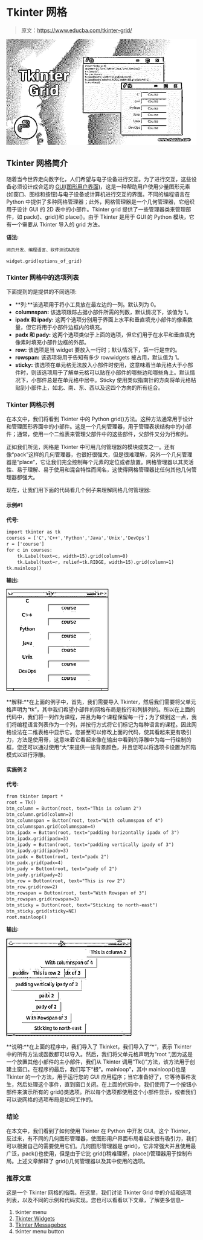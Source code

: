 # Tkinter 网格

> 原文：<https://www.educba.com/tkinter-grid/>

![Tkinter Grid](img/2040e6f43d7e40a40d41c5955920f785.png)



## Tkinter 网格简介

随着当今世界走向数字化，人们希望与电子设备进行交互。为了进行交互，这些设备必须设计成合适的 [GUI(图形用户界面)](https://www.educba.com/what-is-gui/)，这是一种帮助用户使用少量图形元素(如窗口、图标和按钮)与电子设备或计算机进行交互的界面。不同的编程语言在 Python 中提供了多种网格管理器；此外，网格管理器是一个几何管理器，它组织用于设计 GUI 的 2D 表中的小部件。Tkinter grid 提供了一些管理器类来管理部件，如 pack()、grid()和 place()。由于 Tkinter 是用于 GUI 的 Python 模块，它有一个需要从 Tkinter 导入的 grid 方法。

**语法:**

<small>网页开发、编程语言、软件测试&其他</small>

```
widget.grid(options_of_grid)
```

### Tkinter 网格中的选项列表

下面提到的是提供的不同选项:

*   **列:**该选项用于将小工具放在最左边的一列。默认列为 0。
*   **columnspan:** 该选项跟踪占据小部件所需的列数，默认情况下，该值为 1。
*   **ipadx 和 ipady:** 这两个选项分别用于界面上水平和垂直填充小部件的像素数量，但它将用于小部件边框内的填充。
*   **padx 和 pady:** 这两个选项类似于上面的选项，但它们用于在水平和垂直填充像素时填充小部件边框的外部。
*   **row:** 该选项是当 widget 要放入一行时；默认情况下，第一行是空的。
*   **rowspan:** 该选项将用于告知有多少 rowwidgets 被占用，默认值为 1。
*   **sticky:** 该选项在单元格无法放入小部件时使用，这意味着当单元格大于小部件时，则该选项用于了解单元格可以贴在小部件的哪些边和哪些角上。默认情况下，小部件总是在单元格中居中。Sticky 使用类似指南针的方向将单元格粘贴到小部件上，如北、南、东、西以及这四个方向的所有组合。

### Tkinter 网格示例

在本文中，我们将看到 Tkinter 中的 Python grid()方法。这种方法通常用于设计和管理图形界面中的小部件。这是一个几何管理器，用于管理表状结构中的小部件；通常，使用一个二维表来管理父部件中的这些部件，父部件又分为行和列。

正如我们所见，网格是 Tkinter 中可用几何管理器的模块或类之一。还有像“pack”这样的几何管理器，也很好很强大，但是很难理解，另外一个几何管理器是“place”，它让我们完全控制每个元素的定位或者放置。网格管理器以其灵活性、易于理解、易于使用和混合特性而闻名，这使得网格管理器比任何其他几何管理器都强大。

现在，让我们用下面的代码看几个例子来理解网格几何管理器:

#### 示例#1

****代号:****

```
import tkinter as tk
courses = ['C','C++','Python','Java','Unix','DevOps']
r = ['course']
for c in courses:
    tk.Label(text=c, width=15).grid(column=0)
    tk.Label(text=r, relief=tk.RIDGE, width=15).grid(column=1)
tk.mainloop()
```

**输出:**

![Tkinter Grid 1-1](img/f919c04d970b88a0c0f3039ca84bb8a5.png)



**解释:**在上面的例子中，首先，我们需要导入 Tkinter，然后我们需要将父单元格声明为“tk”，其中我们希望小部件的网格布局是按行和列排列的。所以在上面的代码中，我们将一列作为课程，并且为每个课程保留每一行；为了做到这一点，我们将编程语言列表作为一个列，并按行方式将它们标记为每种语言的课程。因此网格设法在二维表格中显示它。您甚至可以修改上面的代码，使其看起来更有吸引力，方法是使用脊，这意味着它看起来像在输出中看到的浮雕中为每一行绘制的框，您还可以通过使用“大”来提供一些背景颜色，并且您可以将选项卡设置为凹陷模式以进行浮雕。

#### 实施例 2

****代号:****

```
from tkinter import *
root = Tk()
btn_column = Button(root, text="This is column 2")
btn_column.grid(column=2)
btn_columnspan = Button(root, text="With columnspan of 4")
btn_columnspan.grid(columnspan=4)
btn_ipadx = Button(root, text="padding horizontally ipadx of 3")
btn_ipadx.grid(ipadx=3)
btn_ipady = Button(root, text="padding vertically ipady of 3")
btn_ipady.grid(ipady=3)
btn_padx = Button(root, text="padx 2")
btn_padx.grid(padx=4)
btn_pady = Button(root, text="pady of 2")
btn_pady.grid(pady=2)
btn_row = Button(root, text="This is row 2")
btn_row.grid(row=2)
btn_rowspan = Button(root, text="With Rowspan of 3")
btn_rowspan.grid(rowspan=3)
btn_sticky = Button(root, text="Sticking to north-east")
btn_sticky.grid(sticky=NE)
root.mainloop()
```

**输出:**

![Tkinter Grid 1-2](img/aa123a8a29eef0491506a11da253fc81.png)



**说明:**在上面的程序中，我们导入了 Tkinket，我们导入了“*”，表示 Tkinter 中的所有方法或函数都可以导入。然后，我们将父单元格声明为“root ”,因为这是一个放置其他小部件的主小部件，我们从 Tkinter 调用“Tk()”方法，该方法用于创建主窗口。在程序的最后，我们写下“根”。mainloop”，其中 mainloop()也是 Tkinter 的一个方法，用于运行您的 GUI 应用程序；当它准备好了，它等待事件发生，然后处理这个事件，直到窗口关闭。在上面的代码中，我们使用了一个按钮小部件来演示所有的 grid()类选项。所以每个选项都使用这个小部件显示，或者我们可以说网格的选项布局是如何工作的。

### 结论

在本文中，我们看到了如何使用 Tkinter 在 Python 中开发 GUI。这个 Tkinter，反过来，有不同的几何图形管理器，使图形用户界面布局看起来很有吸引力，我们可以根据自己的需要使用它们。几何图形管理器是 grid()，它非常强大并且使用最广泛，pack()也使用，但是由于它比 grid()稍难理解，place()管理器用于控制布局。上述文章解释了 grid()几何管理器以及其中使用的选项。

### 推荐文章

这是一个 Tkinter 网格的指南。在这里，我们讨论 Tkinter Grid 中的介绍和选项列表，以及不同的示例和代码实现。您也可以看看以下文章，了解更多信息–

1.  tkinter menu
2.  [Tkinter Widgets](https://www.educba.com/tkinter-widgets/)
3.  [Tkinter Messagebox](https://www.educba.com/tkinter-messagebox/)
4.  tkinter menu button
